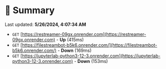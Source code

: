 # 📖 Summary
Last updated: **5/26/2024, 4:07:34 AM**

- `GET` [https://restreamer-09gx.onrender.com](https://restreamer-09gx.onrender.com) - **Up** (415ms)
- `GET` [https://filestreambot-b5k6.onrender.com/](https://filestreambot-b5k6.onrender.com/) - **Down** (169ms)
- `GET` [https://jupyterlab-python3-12-3.onrender.com](https://jupyterlab-python3-12-3.onrender.com) - **Down** (153ms)
